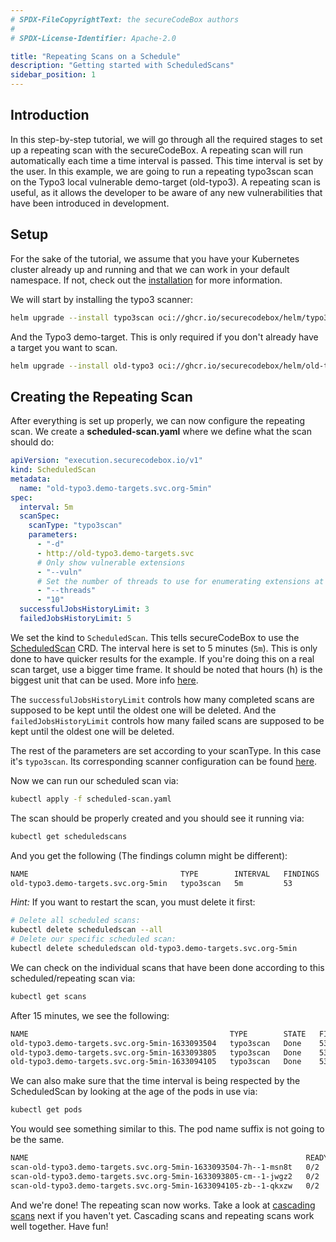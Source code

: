```yaml
---
# SPDX-FileCopyrightText: the secureCodeBox authors
#
# SPDX-License-Identifier: Apache-2.0

title: "Repeating Scans on a Schedule"
description: "Getting started with ScheduledScans"
sidebar_position: 1
---
```


## Introduction

In this step-by-step tutorial, we will go through all the required stages to set up a repeating scan with the secureCodeBox. A repeating scan will run automatically each time a time interval is passed. This time interval is set by the user. In this example, we are going to run a repeating typo3scan scan on the Typo3 local vulnerable demo-target (old-typo3). A repeating scan is useful, as it allows the developer to be aware of any new vulnerabilities that have been introduced in development.

## Setup

For the sake of the tutorial, we assume that you have your Kubernetes cluster already up and running and that we can work in your default namespace.
If not, check out the [installation](/docs/getting-started/installation/) for more information.

We will start by installing the typo3 scanner:

```bash
helm upgrade --install typo3scan oci://ghcr.io/securecodebox/helm/typo3scan
```

And the Typo3 demo-target. This is only required if you don't already have a target you want to scan.

```bash
helm upgrade --install old-typo3 oci://ghcr.io/securecodebox/helm/old-typo3
```

## Creating the Repeating Scan

After everything is set up properly, we can now configure the repeating scan.
We create a **scheduled-scan.yaml** where we define what the scan should do:

```yaml title="scheduled-scan.yaml"
apiVersion: "execution.securecodebox.io/v1"
kind: ScheduledScan
metadata:
  name: "old-typo3.demo-targets.svc.org-5min"
spec:
  interval: 5m
  scanSpec:
    scanType: "typo3scan"
    parameters:
      - "-d"
      - http://old-typo3.demo-targets.svc
      # Only show vulnerable extensions
      - "--vuln"
      # Set the number of threads to use for enumerating extensions at 10
      - "--threads"
      - "10"
  successfulJobsHistoryLimit: 3
  failedJobsHistoryLimit: 5
```

We set the kind to `ScheduledScan`. This tells secureCodeBox to use the [ScheduledScan](/docs/api/crds/scheduled-scan) CRD. The interval here is set to 5 minutes (`5m`). This is only done to have quicker results for the example. If you're doing this on a real scan target, use a bigger time frame. It should be noted that hours (h) is the biggest unit that can be used. More info [here](/docs/api/crds/scheduled-scan#interval).

The `successfulJobsHistoryLimit` controls how many completed scans are supposed to be kept until the oldest one will be deleted. And the `failedJobsHistoryLimit` controls how many failed scans are supposed to be kept until the oldest one will be deleted.

The rest of the parameters are set according to your scanType. In this case it's `typo3scan`. Its corresponding scanner configuration can be found [here](/docs/scanners/typo3scan).

Now we can run our scheduled scan via:

```bash
kubectl apply -f scheduled-scan.yaml
```

The scan should be properly created and you should see it running via:

```bash
kubectl get scheduledscans
```

And you get the following (The findings column might be different):

```bash
NAME                                  TYPE        INTERVAL   FINDINGS
old-typo3.demo-targets.svc.org-5min   typo3scan   5m         53
```

_Hint:_ If you want to restart the scan, you must delete it first:

```bash
# Delete all scheduled scans:
kubectl delete scheduledscan --all
# Delete our specific scheduled scan:
kubectl delete scheduledscan old-typo3.demo-targets.svc.org-5min
```

We can check on the individual scans that have been done according to this scheduled/repeating scan via:

```bash
kubectl get scans
```

After 15 minutes, we see the following:

```bash
NAME                                             TYPE        STATE   FINDINGS
old-typo3.demo-targets.svc.org-5min-1633093504   typo3scan   Done    53
old-typo3.demo-targets.svc.org-5min-1633093805   typo3scan   Done    53
old-typo3.demo-targets.svc.org-5min-1633094105   typo3scan   Done    53
```

We can also make sure that the time interval is being respected by the ScheduledScan by looking at the age of the pods in use via:

```bash
kubectl get pods
```

You would see something similar to this. The pod name suffix is not going to be the same.

```bash
NAME                                                              READY   STATUS      RESTARTS   AGE
scan-old-typo3.demo-targets.svc.org-5min-1633093504-7h--1-msn8t   0/2     Completed   0          12m
scan-old-typo3.demo-targets.svc.org-5min-1633093805-cm--1-jwgz2   0/2     Completed   0          7m40s
scan-old-typo3.demo-targets.svc.org-5min-1633094105-zb--1-qkxzw   0/2     Completed   0          2m40s
```

And we're done! The repeating scan now works. Take a look at [cascading scans](/docs/how-tos/scanning-networks) next if you haven't yet. Cascading scans and repeating scans work well together. Have fun!
